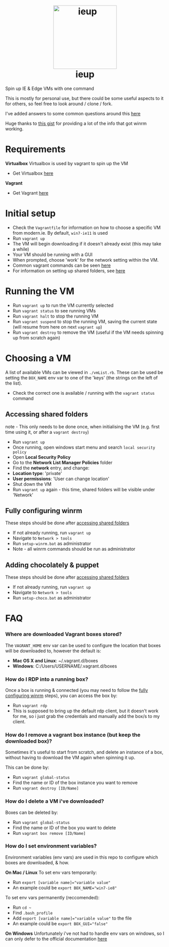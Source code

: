 <h1 align="center">
  <img src="https://raw.githubusercontent.com/jonshort/ieup/master/logo.svg" alt="ieup" title="ieup" width="200" style="max-width: 100%;">
  <br>
    ieup
  <br>
</h1>

Spin up IE & Edge VMs with one command

This is mostly for personal use, but there could be some useful aspects to it for others, so feel free to look around / clone / fork.

I've added answers to some common questions around this [here](#faq)

Huge thanks to [this gist](https://gist.github.com/andreptb/57e388df5e881937e62a) for providing a lot of the info that got winrm working.

# Requirements
**Virtualbox**
Virtualbox is used by vagrant to spin up the VM
- Get Virtualbox [here](https://www.virtualbox.org/)

**Vagrant**
- Get Vagrant [here](https://www.vagrantup.com/)

# Initial setup
- Check the `Vagrantfile` for information on how to choose a specific VM from modern.ie. By default, `win7-ie11` is used
- Run `vagrant up`
- The VM will begin downloading if it doesn't already exist (this may take a while)
- Your VM should be running with a GUI
- When prompted, choose 'work' for the network setting within the VM.
- Common vagrant commands can be seen [here](#running-the-vm)
- For information on setting up shared folders, see [here](#accessing-shared-folders)

# Running the VM
- Run `vagrant up` to run the VM currently selected
- Run `vagrant status` to see running VMs
- Run `vagrant halt` to stop the running VM
- Run `vagrant suspend` to stop the running VM, saving the current state (will resume from here on next `vagrant up`)
- Run `vagrant destroy` to remove the VM (useful if the VM needs spinning up from scratch again)

# Choosing a VM
A list of available VMs can be viewed in `./vmList.rb`. These can be used be setting the `BOX_NAME` env var to one of the 'keys' (the strings on the left of the list).
- Check the correct one is available / running with the `vagrant status` command

## Accessing shared folders
note - This only needs to be done once, when initialising the VM (e.g. first time using it, or after a `vagrant destroy`)
- Run `vagrant up`
- Once running, open windows start menu and search `local security policy`
- Open **Local Security Policy**
- Go to the **Network List Manager Policies** folder
- Find the **network** entry, and change:
- **Location type**: 'private'
- **User permissions**: 'User can change location'
- Shut down the VM
- Run `vagrant up` again - this time, shared folders will be visible under 'Network'

## Fully configuring winrm
These steps should be done after [accessing shared folders](#accessing-shared-folders)
- If not already running, run `vagrant up`
- Navigate to `Network > tools`
- Run `setup-winrm.bat` as administrator
- Note - all winrm commands should be run as administrator

## Adding chocolately & puppet
These steps should be done after [accessing shared folders](#accessing-shared-folders)
- If not already running, run `vagrant up`
- Navigate to `Network > tools`
- Run `setup-choco.bat` as administrator

# FAQ
### Where are downloaded Vagrant boxes stored?
The `VAGRANT_HOME` env var can be used to configure the location that boxes will be downloaded to, however the default is:
- **Mac OS X and Linux**: ~/.vagrant.d/boxes
- **Windows**: C:/Users/USERNAME/.vagrant.d/boxes

### How do I RDP into a running box?
Once a box is running & connected (you may need to follow the [fully configuring winrm](#fully-configuring-winrm) steps), you can access the box by:
- Run `vagrant rdp`
- This is supposed to bring up the default rdp client, but it doesn't work for me, so i just grab the credentials and manually add the box/s to my client.

### How do I remove a vagrant box instance (but keep the downloaded box)?
Sometimes it's useful to start from scratch, and delete an instance of a box, without having to download the VM again when spinning it up.

This can be done by:
- Run `vagrant global-status`
- Find the name or ID of the box instance you want to remove
- Run `vagrant destroy [ID/Name]`

### How do I delete a VM i've downloaded?
Boxes can be deleted by:
- Run `vagrant global-status`
- Find the name or ID of the box you want to delete
- Run `vagrant box remove [ID/Name]`

### How do I set environment variables?
Environment variables (env vars) are used in this repo to configure which boxes are downloaded, & how.

**On Mac / Linux**
To set env vars temporarily:
- Run `export [variable name]="variable value"`
- An example could be `export BOX_NAME="win7-ie8"`

To set env vars permanently (reccomended):
- Run `cd ~`
- Find `.bash_profile`
- Add `export [variable name]="variable value"` to the file
- An example could be `export BOX_GUI="false"`

**On Windows**
Unfortunately i've not had to handle env vars on windows, so I can only defer to the official documentation [here](https://msdn.microsoft.com/en-us/library/windows/desktop/ms682653(v=vs.85).aspx)